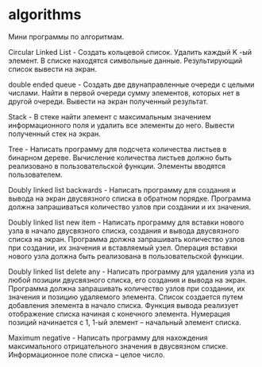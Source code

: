 # algorithms
Мини программы по алгоритмам.  

Circular Linked List - Создать кольцевой список. Удалить каждый K -ый элемент. В списке находятся символьные данные. Результирующий список вывести на экран.  

double ended queue - Создать две двунаправленные очереди с целыми числами. Найти в первой очереди сумму элементов, которых нет в другой очереди. Вывести на экран полученный результат.  

Stack - В стеке найти элемент с максимальным значением информационного поля и удалить все элементы до него. Вывести полученный стек на экран.  

Tree - Написать программу для подсчета количества листьев в бинарном дереве. Вычисление количества листьев должно быть реализовано в пользовательской функции. Элементы вводятся пользователем.  

Doubly linked list backwards - Написать программу для создания и вывода на экран двусвязного списка в обратном порядке. Программа должна запрашиваться количество узлов при создании и их значения.  

Doubly linked list new item - Написать программу для вставки нового узла в начало двусвязного списка, создания и вывода двусвязного списка на экран. Программа должна запрашивать количество узлов при создании, их значения и вставляемый узел. Операция вставки нового узла должна быть реализована в пользовательской функции.  

Doubly linked list delete any  - Написать программу для удаления узла из любой позиции двусвязного списка, его создания и вывода на экран. Программа должна запрашивать количество узлов при создании, их значения и позицию удаляемого элемента. Список создается путем добавления элемента в начало списка. Функция вывода реализует отображение списка начиная с конечного элемента. Нумерация позиций начинается с 1, 1-ый элемент – начальный элемент списка.  

Maximum negative - Написать программу для нахождения максимального отрицательного значения в двусвязном списке. Информационное поле списка – целое число.



